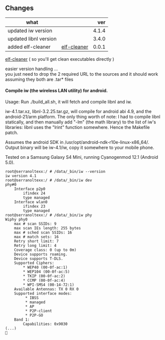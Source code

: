   
## Changes
| what      |            | ver  |
| ------------- |:-------------:| -----:|
| updated iw version     |  | 4.1.4 |
| updated libnl version     |      |  3.4.0 |
| added   elf-cleaner | [elf-cleaner](https://github.com/cloned2k16/elf-cleaner.git "Elf Cleaner")    |   0.0.1 |



[elf-cleaner](https://github.com/cloned2k16/elf-cleaner.git "Elf Cleaner")
( so you'll get clean executables directly ) 

easier version handling ...  
you just need to drop the 2 required URL to the sources and it should work  
assuming they both are .tar* files   
  
  
  
#### Compile iw (the wireless LAN utility) for android.


Usage:
	Run ./build_all.sh, it will fetch and compile libnl and iw.

iw-4.1.tar.xz, libnl-3.2.25.tar.gz, will compile for android abi 4.9,
and the android-21/arm platform. The only thing worth of note: I had
to compile libnl statically, and then manually add "-lm" (the math library)
to the list of iw's libraries: libnl uses the "lrint" function somewhere.
Hence the Makefile patch.

Assumes the android SDK in /usr/opt/android-ndk-r10e-linux-x86_64/.
Output binary will be iw-4.1/iw, copy it somewhere to your mobile phone.

Tested on a Samsung Galaxy S4 Mini, running Cyanogenmod 12.1 (Android 5.0).

	root@serranoltexx:/ # /data/_bin/iw --version
	iw version 4.1
	root@serranoltexx:/ # /data/_bin/iw dev
	phy#0
		Interface p2p0
			ifindex 24
			type managed
		Interface wlan0
			ifindex 23
			type managed
	root@serranoltexx:/ # /data/_bin/iw phy
	Wiphy phy0
		max # scan SSIDs: 9
		max scan IEs length: 255 bytes
		max # sched scan SSIDs: 16
		max # match sets: 16
		Retry short limit: 7
		Retry long limit: 4
		Coverage class: 0 (up to 0m)
		Device supports roaming.
		Device supports T-DLS.
		Supported Ciphers:
			* WEP40 (00-0f-ac:1)
			* WEP104 (00-0f-ac:5)
			* TKIP (00-0f-ac:2)
			* CCMP (00-0f-ac:4)
			* WPI-SMS4 (00-14-72:1)
		Available Antennas: TX 0 RX 0
		Supported interface modes:
			 * IBSS
			 * managed
			 * AP
			 * P2P-client
			 * P2P-GO
		Band 1:
			Capabilities: 0x9030
	(...)
	

